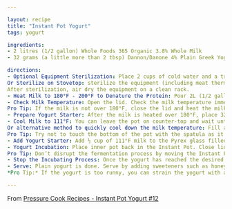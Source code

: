 ```yaml
---

layout: recipe
title: "Instant Pot Yogurt"
tags: yogurt

ingredients:
- 2 litres (1/2 gallon) Whole Foods 365 Organic 3.8% Whole Milk
- 32 grams (a little more than 2 tbsp) Dannon/Danone 4% Plain Greek Yogurt with Active Bacterial Cultures

directions:
- Optional Equipment Sterilization: Place 2 cups of cold water and a trivet in the Instant Pot. Place silicone spatula, Pyrex glass measuring cup, and tablespoon measuring spoon in the Instant Pot. Close the lid and move the Venting Knob to Sealing Position. Sterilize everything at High Pressure (Use the manual/pressure cook button) for 3 minutes + natural release.
Or Sterilize on Stovetop: sterilize the equipment (including meat thermometer) on stovetop by boiling them for 10 minutes.
After sterilization, air dry the equipment on a clean rack.
- Heat Milk to 180°F - 200°F to Denature the Protein: Pour 2L (1/2 gallon) of Organic 3.8% whole milk in the inner pot. Close lid (venting knob position doesn’t matter). Use the Yogurt More function to boil the milk to at least 180°F. It will say “boil” on the screen. It will take roughly 35 – 40 minutes. The Instant Pot screen will change to “yogt” when the boiling is done.
- Check Milk Temperature: Open the lid. Check the milk temperature immediately in a few spots and make sure the milk is over 180°F. Stir with a silicone spatula and check the temperature again to make sure the milk is over 180°F.
Pro Tip: If the milk is not over 180°F, close the lid and heat the milk with the Slow Cook Less function for another 15 minutes.
- Prepare Yogurt Starter: After the milk is heated over 180°F, place 32g (a little more than 2 tbsp) Dannon/Danone 4% Plain Greek Yogurt with Active Bacterial Cultures into the Pyrex glass measuring cup. Do not add the yogurt starter to the hot milk, as it will kill the bacterial cultures. (If you sterilized the measuring cup, make sure it has cooled to the touch).
- Cool Milk to 111°F: You can leave the pot on counter-top and wait until the milk cool to 111°F.
Or alternative method to quickly cool down the milk temperature: Fill a larger pot or kitchen sink with cold tap water. Partially submerge the inner pot with heated milk into the cold tap water. Stir the milk in a circular motion with a silicone spatula and frequently measure the temperature. It will take 2 – 4 minutes to cool the milk to 111°F. Remove the pot from cold water immediately.
Pro Tip: Try not to touch the bottom of the pot with the spatula as it may have some milk solid stuck to the bottom of the pot.
- Add Yogurt Starter: Add ½ cup of 111°F milk to the Pyrex glass filled with yogurt starter. Gently mix it with the tablespoon measuring spoon. Pour the yogurt milk mixture in the inner pot and give it a few gentle stirs with silicone spatula.
- Yogurt Incubation: Place inner pot back in the Instant Pot. Close lid (Venting Knob position doesn’t matter) and use the Yogurt Normal Function to incubate the yogurt. Adjust the time to 8:00 – 12:00 depending on how tangy you like your yogurt (longer time = more tangy). You can open the lid for a taste test once the yogurt is set. Roughly 6 hours.
Pro Tip: Don’t disrupt the fermentation process by moving the Instant Pot or opening the lid. Wait until it is set (roughly 6 hours) before opening the lid.
- Stop the Incubating Process: Once the yogurt has reached the desired tangy level, remove the inner pot of yogurt and place it in the fridge for a few hours to stop the incubating process. The yogurt will also thicken a little.
- Serve: Plain yogurt is done. Serve by adding sweeteners such as honey or maple syrup. Add fruits, granola or your favorite toppings. The sky is limit! ?
*Pro Tip:* If the yogurt is too runny, you can strain the yogurt with a yogurt strainer.

---
```


From [Pressure Cook Recipes - Instant Pot Yogurt #12](https://www.pressurecookrecipes.com/instant-pot-yogurt/)
